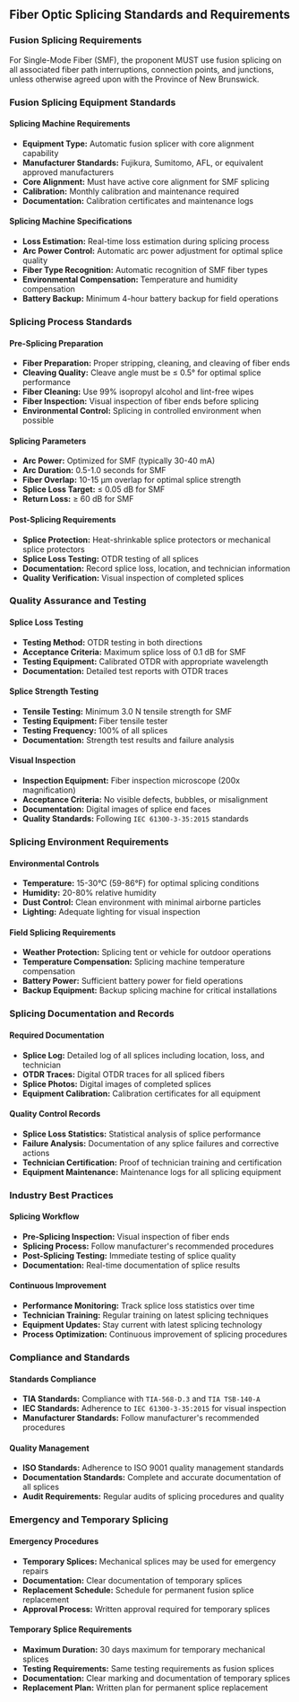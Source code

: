 ## Fiber Optic Splicing Standards and Requirements

### Fusion Splicing Requirements

For Single-Mode Fiber (SMF), the proponent MUST use fusion splicing on all associated fiber path interruptions, connection points, and junctions, unless otherwise agreed upon with the Province of New Brunswick.

### Fusion Splicing Equipment Standards

#### Splicing Machine Requirements
*   **Equipment Type:** Automatic fusion splicer with core alignment capability
*   **Manufacturer Standards:** Fujikura, Sumitomo, AFL, or equivalent approved manufacturers
*   **Core Alignment:** Must have active core alignment for SMF splicing
*   **Calibration:** Monthly calibration and maintenance required
*   **Documentation:** Calibration certificates and maintenance logs

#### Splicing Machine Specifications
*   **Loss Estimation:** Real-time loss estimation during splicing process
*   **Arc Power Control:** Automatic arc power adjustment for optimal splice quality
*   **Fiber Type Recognition:** Automatic recognition of SMF fiber types
*   **Environmental Compensation:** Temperature and humidity compensation
*   **Battery Backup:** Minimum 4-hour battery backup for field operations

### Splicing Process Standards

#### Pre-Splicing Preparation
*   **Fiber Preparation:** Proper stripping, cleaning, and cleaving of fiber ends
*   **Cleaving Quality:** Cleave angle must be ≤ 0.5° for optimal splice performance
*   **Fiber Cleaning:** Use 99% isopropyl alcohol and lint-free wipes
*   **Fiber Inspection:** Visual inspection of fiber ends before splicing
*   **Environmental Control:** Splicing in controlled environment when possible

#### Splicing Parameters
*   **Arc Power:** Optimized for SMF (typically 30-40 mA)
*   **Arc Duration:** 0.5-1.0 seconds for SMF
*   **Fiber Overlap:** 10-15 µm overlap for optimal splice strength
*   **Splice Loss Target:** ≤ 0.05 dB for SMF
*   **Return Loss:** ≥ 60 dB for SMF

#### Post-Splicing Requirements
*   **Splice Protection:** Heat-shrinkable splice protectors or mechanical splice protectors
*   **Splice Loss Testing:** OTDR testing of all splices
*   **Documentation:** Record splice loss, location, and technician information
*   **Quality Verification:** Visual inspection of completed splices

### Quality Assurance and Testing

#### Splice Loss Testing
*   **Testing Method:** OTDR testing in both directions
*   **Acceptance Criteria:** Maximum splice loss of 0.1 dB for SMF
*   **Testing Equipment:** Calibrated OTDR with appropriate wavelength
*   **Documentation:** Detailed test reports with OTDR traces

#### Splice Strength Testing
*   **Tensile Testing:** Minimum 3.0 N tensile strength for SMF
*   **Testing Equipment:** Fiber tensile tester
*   **Testing Frequency:** 100% of all splices
*   **Documentation:** Strength test results and failure analysis

#### Visual Inspection
*   **Inspection Equipment:** Fiber inspection microscope (200x magnification)
*   **Acceptance Criteria:** No visible defects, bubbles, or misalignment
*   **Documentation:** Digital images of splice end faces
*   **Quality Standards:** Following `IEC 61300-3-35:2015` standards

### Splicing Environment Requirements

#### Environmental Controls
*   **Temperature:** 15-30°C (59-86°F) for optimal splicing conditions
*   **Humidity:** 20-80% relative humidity
*   **Dust Control:** Clean environment with minimal airborne particles
*   **Lighting:** Adequate lighting for visual inspection

#### Field Splicing Requirements
*   **Weather Protection:** Splicing tent or vehicle for outdoor operations
*   **Temperature Compensation:** Splicing machine temperature compensation
*   **Battery Power:** Sufficient battery power for field operations
*   **Backup Equipment:** Backup splicing machine for critical installations

### Splicing Documentation and Records

#### Required Documentation
*   **Splice Log:** Detailed log of all splices including location, loss, and technician
*   **OTDR Traces:** Digital OTDR traces for all spliced fibers
*   **Splice Photos:** Digital images of completed splices
*   **Equipment Calibration:** Calibration certificates for all equipment

#### Quality Control Records
*   **Splice Loss Statistics:** Statistical analysis of splice performance
*   **Failure Analysis:** Documentation of any splice failures and corrective actions
*   **Technician Certification:** Proof of technician training and certification
*   **Equipment Maintenance:** Maintenance logs for all splicing equipment

### Industry Best Practices

#### Splicing Workflow
*   **Pre-Splicing Inspection:** Visual inspection of fiber ends
*   **Splicing Process:** Follow manufacturer's recommended procedures
*   **Post-Splicing Testing:** Immediate testing of splice quality
*   **Documentation:** Real-time documentation of splice results

#### Continuous Improvement
*   **Performance Monitoring:** Track splice loss statistics over time
*   **Technician Training:** Regular training on latest splicing techniques
*   **Equipment Updates:** Stay current with latest splicing technology
*   **Process Optimization:** Continuous improvement of splicing procedures

### Compliance and Standards

#### Standards Compliance
*   **TIA Standards:** Compliance with `TIA-568-D.3` and `TIA TSB-140-A`
*   **IEC Standards:** Adherence to `IEC 61300-3-35:2015` for visual inspection
*   **Manufacturer Standards:** Follow manufacturer's recommended procedures

#### Quality Management
*   **ISO Standards:** Adherence to ISO 9001 quality management standards
*   **Documentation Standards:** Complete and accurate documentation of all splices
*   **Audit Requirements:** Regular audits of splicing procedures and quality

### Emergency and Temporary Splicing

#### Emergency Procedures
*   **Temporary Splices:** Mechanical splices may be used for emergency repairs
*   **Documentation:** Clear documentation of temporary splices
*   **Replacement Schedule:** Schedule for permanent fusion splice replacement
*   **Approval Process:** Written approval required for temporary splices

#### Temporary Splice Requirements
*   **Maximum Duration:** 30 days maximum for temporary mechanical splices
*   **Testing Requirements:** Same testing requirements as fusion splices
*   **Documentation:** Clear marking and documentation of temporary splices
*   **Replacement Plan:** Written plan for permanent splice replacement
